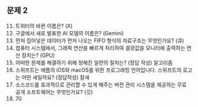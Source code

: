 ## 문제 2


11. 트위터의 바뀐 이름은? (X)
12. 구글에서 새로 발표한 AI 모델의 이름은? (Gemini)
13. 먼저 집어넣은 데이터가 먼저 나오는 FIFO 형식의 자료구조는 무엇인가요? (큐)
14. 컴퓨터 시스템에서, 그래픽 연산을 빠르게 처리하여 결괏값을 모니터에 출력하는 연산 장치는? (GPU)
15. 어떠한 문제를 해결하기 위해 정해진 일련의 절차는? (정답 작성) 알고리즘
16. 스위프트는 애플의 iOS와 macOS를 위한 프로그래밍 언어입니다. 스위프트의 로고는 어떤 새일까요? (정답작성) 칼새
17. 소스코드를 효과적으로 관리할 수 있게 해주는 버전 관리 시스템을 제공하는 무료 공개 소프트웨어는 무엇인가요? (깃)
18. 70
